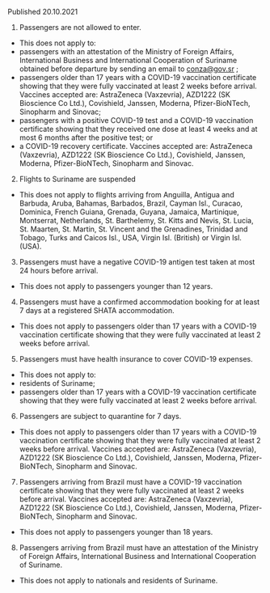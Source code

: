 Published 20.10.2021
1. Passengers are not allowed to enter.
- This does not apply to:
- passengers with an attestation of the Ministry of Foreign Affairs, International Business and International Cooperation of Suriname obtained before departure by sending an email to <a href="mailto:conza@gov.sr">conza@gov.sr</a> ;
- passengers older than 17 years with a COVID-19 vaccination certificate showing that they were fully vaccinated at least 2 weeks before arrival. Vaccines accepted are: AstraZeneca (Vaxzevria), AZD1222 (SK Bioscience Co Ltd.), Covishield, Janssen, Moderna, Pfizer-BioNTech, Sinopharm and Sinovac;
- passengers with a positive COVID-19 test and a COVID-19 vaccination certificate showing that they received one dose at least 4 weeks and at most 6 months after the positive test; or
- a COVID-19 recovery certificate.
Vaccines accepted are: AstraZeneca (Vaxzevria), AZD1222 (SK Bioscience Co Ltd.), Covishield, Janssen, Moderna, Pfizer-BioNTech, Sinopharm and Sinovac.
2. Flights to Suriname are suspended
- This does not apply to flights arriving from Anguilla, Antigua and Barbuda, Aruba, Bahamas, Barbados, Brazil, Cayman Isl., Curacao, Dominica, French Guiana, Grenada, Guyana, Jamaica, Martinique, Montserrat, Netherlands, St. Barthelemy, St. Kitts and Nevis, St. Lucia, St. Maarten, St. Martin, St. Vincent and the Grenadines, Trinidad and Tobago, Turks and Caicos Isl., USA, Virgin Isl. (British) or Virgin Isl. (USA).
3. Passengers must have a negative COVID-19 antigen test taken at most 24 hours before arrival.
- This does not apply to passengers younger than 12 years.
4. Passengers must have a confirmed accommodation booking for at least 7 days at a registered SHATA accommodation.
- This does not apply to passengers older than 17 years with a COVID-19 vaccination certificate showing that they were fully vaccinated at least 2 weeks before arrival.
5. Passengers must have health insurance to cover COVID-19 expenses.
- This does not apply to:
- residents of Suriname;
- passengers older than 17 years with a COVID-19 vaccination certificate showing that they were fully vaccinated at least 2 weeks before arrival.
6. Passengers are subject to quarantine for 7 days.
- This does not apply to passengers older than 17 years with a COVID-19 vaccination certificate showing that they were fully vaccinated at least 2 weeks before arrival. Vaccines accepted are: AstraZeneca (Vaxzevria), AZD1222 (SK Bioscience Co Ltd.), Covishield, Janssen, Moderna, Pfizer-BioNTech, Sinopharm and Sinovac.
7. Passengers arriving from Brazil must have a COVID-19 vaccination certificate showing that they were fully vaccinated at least 2 weeks before arrival. Vaccines accepted are: AstraZeneca (Vaxzevria), AZD1222 (SK Bioscience Co Ltd.), Covishield, Janssen, Moderna, Pfizer-BioNTech, Sinopharm and Sinovac.
- This does not apply to passengers younger than 18 years.
8. Passengers arriving from Brazil must have an attestation of the Ministry of Foreign Affairs, International Business and International Cooperation of Suriname.
- This does not apply to nationals and residents of Suriname.